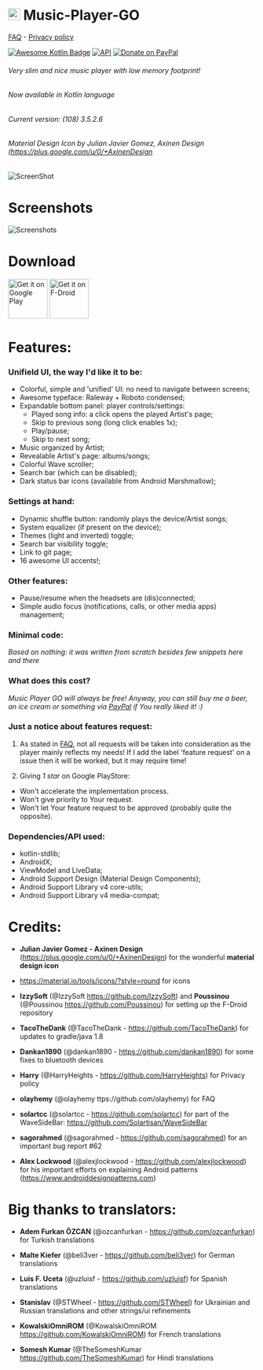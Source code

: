 # <img src ="https://upload.wikimedia.org/wikipedia/commons/b/b5/Kotlin-logo.png" width=24> Music-Player-GO

[FAQ](https://github.com/enricocid/Music-Player-GO/blob/master/FAQ.md) -  [Privacy policy](https://github.com/enricocid/Music-Player-GO/blob/master/Privacy.md)

[![Awesome Kotlin Badge](https://kotlin.link/awesome-kotlin.svg)](https://github.com/KotlinBy/awesome-kotlin) [![API](https://img.shields.io/badge/API-21%2B-blue.svg?style=flat-square)](https://android-arsenal.com/api?level=21) [![Donate on PayPal](https://img.shields.io/badge/PayPal-Donate%20Now-brightgreen.svg)](https://paypal.me/enricocid)

###### Very slim and nice music player with low memory footprint!
###### Now available in Kotlin language
###### Current version: (108) 3.5.2.6
###### Material Design Icon by Julian Javier Gomez, Axinen Design (https://plus.google.com/u/0/+AxinenDesign


![ScreenShot](https://raw.githubusercontent.com/enricocid/Music-Player-GO/master/icon2.png) 


# Screenshots

![Screenshots](https://raw.githubusercontent.com/enricocid/Music-Player-GO/master/screenshots_v3-5-2.png) 


# Download

[<img alt="Get it on Google Play" height="80" src="https://play.google.com/intl/en_us/badges/images/generic/en_badge_web_generic.png">](https://play.google.com/store/apps/details?id=com.iven.musicplayergo)
[<img alt="Get it on F-Droid" height="80" src="https://gitlab.com/fdroid/artwork/raw/master/badge/get-it-on.png">](https://f-droid.org/repository/browse/?fdid=com.iven.musicplayergo)

# Features:

### Unifield UI, the way I'd like it to be:

- Colorful, simple and 'unified' UI: no need to navigate between screens;
- Awesome typeface: Raleway + Roboto condensed;
- Expandable bottom panel: player controls/settings:
  - Played song info: a click opens the played Artist's page;
  - Skip to previous song (long click enables 1x);
  - Play/pause;
  - Skip to next song;
- Music organized by Artist;
- Revealable Artist's page: albums/songs;
- Colorful Wave scroller;
- Search bar (which can be disabled);
- Dark status bar icons (available from Android Marshmallow);

### Settings at hand: 

- Dynamic shuffle button: randomly plays the device/Artist songs;
- System equalizer (if present on the device);
- Themes (light and inverted) toggle;
- Search bar visibility toggle;
- Link to git page;
- 16 awesome UI accents!;


### Other features: 

- Pause/resume when the headsets are (dis)connected;
- Simple audio focus (notifications, calls, or other media apps) management;


### Minimal code:

*Based on nothing: it was written from scratch besides few snippets here and there*


### What does this cost?

*Music Player GO will always be free! Anyway, you can still buy me a beer, an ice cream or something via [PayPal](https://www.paypal.me/enricocid) if You really liked it! :)*


### Just a notice about features request:

1. As stated in [FAQ](https://github.com/enricocid/Music-Player-GO/blob/master/FAQ.md), not all requests will be taken into consideration as the player mainly reflects my needs! If I add the label 'feature request' on a issue then it will be worked, but it may require time!

2. Giving *1 star* on Google PlayStore:
- Won't accelerate the implementation process.
- Won't give priority to Your request.
- Won't let Your feature request to be approved (probably quite the opposite).

 
### Dependencies/API used: 

  - kotlin-stdlib;
  - AndroidX;
  - ViewModel and LiveData;
  - Android Support Design (Material Design Components);
  - Android Support Library v4 core-utils;
  - Android Support Library v4 media-compat;

# Credits:

- **Julian Javier Gomez - Axinen Design** (https://plus.google.com/u/0/+AxinenDesign) for the wonderful **material design icon**

- https://material.io/tools/icons/?style=round for icons

- **IzzySoft** (@IzzySoft https://github.com/IzzySoft) and **Poussinou** (@Poussinou https://github.com/Poussinou) for setting up the F-Droid repository

- **TacoTheDank** (@TacoTheDank - https://github.com/TacoTheDank) for updates to gradle/java 1.8

- **Dankan1890** (@dankan1890 - https://github.com/dankan1890) for some fixes to bluetooth devices

- **Harry** (@HarryHeights - https://github.com/HarryHeights) for Privacy policy

- **olayhemy** (@olayhemy ttps://github.com/olayhemy) for FAQ

- **solartcc** (@solartcc - https://github.com/solartcc) for part of the WaveSideBar:
https://github.com/Solartisan/WaveSideBar

- **sagorahmed** (@sagorahmed - https://github.com/sagorahmed) for an important bug report #62

- **Alex Lockwood** (@alexjlockwood - https://github.com/alexjlockwood) for his important efforts on explaining Android patterns (https://www.androiddesignpatterns.com)

# Big thanks to translators:

- **Adem Furkan ÖZCAN** (@ozcanfurkan - https://github.com/ozcanfurkan) for Turkish translations

- **Malte Kiefer** (@beli3ver - https://github.com/beli3ver) for German translations

- **Luis F. Uceta** (@uzluisf - https://github.com/uzluisf) for Spanish translations

- **Stanislav** (@STWheel - https://github.com/STWheel) for Ukrainian and Russian translations and other strings/ui refinements

- **KowalskiOmniROM** (@KowalskiOmniROM https://github.com/KowalskiOmniROM) for French translations

- **Somesh Kumar** (@TheSomeshKumar https://github.com/TheSomeshKumar) for Hindi translations
